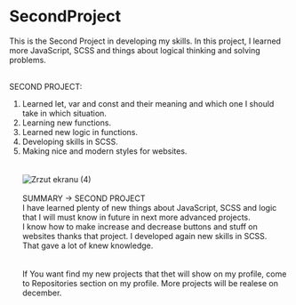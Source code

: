 # SecondProject
This is the Second Project in developing my skills. In this project, I learned more JavaScript, SCSS and things about logical thinking and solving problems.
<br><br>

SECOND PROJECT: <br>
1. Learned let, var and const and their meaning and which one I should take in which situation. <br>
2. Learning new functions. <br>
3. Learned new logic in functions. <br>
4. Developing skills in SCSS. <br>
5. Making nice and modern styles for websites. <br>
<br><br>
![Zrzut ekranu (4)](https://user-images.githubusercontent.com/99299154/194189855-cee4d558-1f14-4895-b746-165ce0e39fa2.png)<br><br>
SUMMARY -> SECOND PROJECT <br>
I have learned plenty of new things about JavaScript, SCSS and logic that I will must know in future in next more advanced projects. <br>
I know how to make increase and decrease buttons and stuff on websites thanks that project. I developed again new skills in SCSS. <br>
That gave a lot of knew knowledge.<br>
<br><br>
If You want find my new projects that thet will show on my profile, come to Repositories section on my profile.
More projects will be realese on december.
<br>
